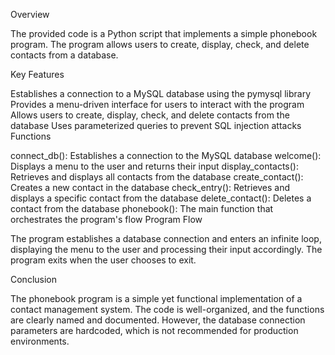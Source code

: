 Overview

The provided code is a Python script that implements a simple phonebook program. The program allows users to create, display, check, and delete contacts from a database.

Key Features

Establishes a connection to a MySQL database using the pymysql library
Provides a menu-driven interface for users to interact with the program
Allows users to create, display, check, and delete contacts from the database
Uses parameterized queries to prevent SQL injection attacks
Functions

connect_db(): Establishes a connection to the MySQL database
welcome(): Displays a menu to the user and returns their input
display_contacts(): Retrieves and displays all contacts from the database
create_contact(): Creates a new contact in the database
check_entry(): Retrieves and displays a specific contact from the database
delete_contact(): Deletes a contact from the database
phonebook(): The main function that orchestrates the program's flow
Program Flow

The program establishes a database connection and enters an infinite loop, displaying the menu to the user and processing their input accordingly. The program exits when the user chooses to exit.

Conclusion

The phonebook program is a simple yet functional implementation of a contact management system. The code is well-organized, and the functions are clearly named and documented. However, the database connection parameters are hardcoded, which is not recommended for production environments.
